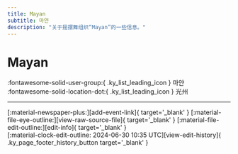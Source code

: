 ```yaml
---
title: Mayan
subtitle: 마얀
description: "关于摇摆舞组织“Mayan”的一些信息。"
---
```


# Mayan

:fontawesome-solid-user-group:{ .ky_list_leading_icon } 마얀  
:fontawesome-solid-location-dot:{ .ky_list_leading_icon } 光州  


---

<div class="ky_page_footer" markdown>
<div class="ky_page_footer_trailing" markdown="span">
[:material-newspaper-plus:][add-event-link]{ target='_blank' }
[:material-file-eye-outline:][view-raw-source-file]{ target='_blank' }
[:material-file-edit-outline:][edit-info]{ target='_blank' }
</div>
<div class="ky_page_footer_leading" markdown="span">
[:material-clock-edit-outline: 2024-06-30 10:35 UTC][view-edit-history]{ .ky_page_footer_history_button target='_blank' }
</div>
</div>

[add-event-link]: https://github.com/swingdance/events/issues/new?assignees=&labels=add+event&projects=&template=02-add_entity.yml&title=%5Bkr%5D%20%3CName%3E&region=kr&province=Gwangju&city=Gwangju&org_id=mayan "添加活动"
[view-raw-source-file]: https://github.com/swingdance/orgs/blob/main/kr/mayan.json "查看原始源文件"
[edit-info]: https://github.com/swingdance/orgs/issues/new?assignees=&labels=update+org&projects=&template=03-update_entity.yml&title=%5Bkr%5D%20Mayan&region=kr&id=mayan&name=Mayan "编辑信息"

[view-edit-history]: https://github.com/swingdance/orgs/commits/main/kr/mayan.json "查看编辑历史"
